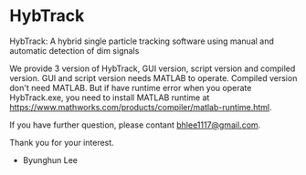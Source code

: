 # HybTrack
HybTrack: A hybrid single particle tracking software using manual and automatic detection of dim signals

We provide 3 version of HybTrack, GUI version, script version and compiled version.
GUI and script version needs MATLAB to operate.
Compiled version don't need MATLAB. But if have runtime error when you operate HybTrack.exe, you need to install MATLAB runtime at https://www.mathworks.com/products/compiler/matlab-runtime.html.

If you have further question, please contant bhlee1117@gmail.com.

Thank you for your interest.
- Byunghun Lee
